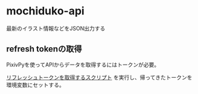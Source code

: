 # mochiduko-api
最新のイラスト情報などをJSON出力する

## refresh tokenの取得
PixivPyを使ってAPIからデータを取得するにはトークンが必要。

[リフレッシュトークンを取得するスクリプト](https://gist.github.com/upbit/6edda27cb1644e94183291109b8a5fde) を実行し、帰ってきたトークンを環境変数にセットする。
